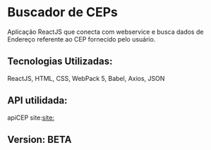# Buscador de CEPs

Aplicação ReactJS que conecta com webservice e busca dados de Endereço referente ao CEP fornecido pelo usuário.

## Tecnologias Utilizadas: 
ReactJS, HTML, CSS, WebPack 5, Babel, Axios, JSON

## API utilidada:
apiCEP
site:[site:](https://apicep.com/api-de-consulta/)

## Version: BETA


